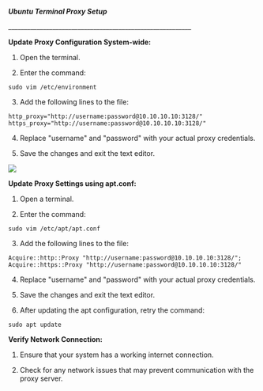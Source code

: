 **_Ubuntu Terminal Proxy Setup_**

\_\_\_\_\_\_\_\_\_\_\_\_\_\_\_\_\_\_\_\_\_\_\_\_\_\_\_\_\_\_\_\_\_\_\_\_\_\_\_\_\_\_\_\_\_\_\_\_\_\_\_\_\_\_\_\_\_\_

**Update Proxy Configuration System-wide:**

1. Open the terminal.

2. Enter the command:

<!---->

    sudo vim /etc/environment

3. Add the following lines to the file:

<!---->

    http_proxy="http://username:password@10.10.10.10:3128/"
    https_proxy="http://username:password@10.10.10.10:3128/"

4. Replace "username" and "password" with your actual proxy credentials.

5. Save the changes and exit the text editor.

![](https://lh7-us.googleusercontent.com/docsz/AD_4nXcFW68Vy8vgUAgdwtmVfECu7-xXvFt0DG1s56fKtE2sF-nrtogQuFYUjJOL8twmUKn2SeHWDeNJqCDMK9i-j_UXpUssCk4YMsL1pktowJEQ04YujN-tCVqV3g8mRRfMU5eiUm3RSYaM_TKlKXXWtukVtb0o?key=-Fvzt4dE_You1HlFh6EC6Q)

**Update Proxy Settings using apt.conf:**

1. Open a terminal.

2. Enter the command:

<!---->

    sudo vim /etc/apt/apt.conf

3. Add the following lines to the file:

<!---->

    Acquire::http::Proxy "http://username:password@10.10.10.10:3128/";
    Acquire::https::Proxy "http://username:password@10.10.10.10:3128/"

4. Replace "username" and "password" with your actual proxy credentials.

5. Save the changes and exit the text editor.

6. After updating the apt configuration, retry the command:

```
sudo apt update
```



**Verify Network Connection:**

1. Ensure that your system has a working internet connection.

2. Check for any network issues that may prevent communication with the proxy server.
